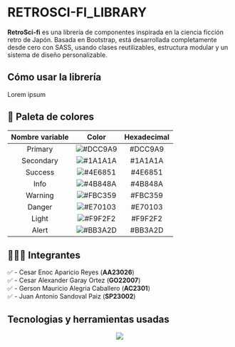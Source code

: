 # RETROSCI-FI_LIBRARY

 **RetroSci-fi** es una librería de componentes inspirada en la ciencia ficción retro de Japón. Basada en Bootstrap, está desarrollada completamente desde cero con SASS, usando clases reutilizables, estructura modular y un sistema de diseño personalizable.

##  Cómo usar la librería

Lorem ipsum

## 🎨 Paleta de colores

<div align="center">
  <table>
    <thead>
      <tr>
        <th style="text-align:center;">Nombre variable</th>
        <th style="text-align:center;">Color</th>
        <th style="text-align:center;">Hexadecimal</th>
      </tr>
    </thead>
    <tbody>
      <tr>
        <td style="text-align:center;">Primary</td>
        <td style="text-align:center;"><img src="https://dummyimage.com/100x30/DCC9A9/000000.png&text=+" alt="#DCC9A9"></td>
        <td style="text-align:center;">#DCC9A9</td>
      </tr>
      <tr>
        <td style="text-align:center;">Secondary</td>
        <td style="text-align:center;"><img src="https://dummyimage.com/100x30/1A1A1A/ffffff.png&text=+" alt="#1A1A1A"></td>
        <td style="text-align:center;">#1A1A1A</td>
      </tr>
      <tr>
        <td style="text-align:center;">Success</td>
        <td style="text-align:center;"><img src="https://dummyimage.com/100x30/4E6851/ffffff.png&text=+" alt="#4E6851"></td>
        <td style="text-align:center;">#4E6851</td>
      </tr>
      <tr>
        <td style="text-align:center;">Info</td>
        <td style="text-align:center;"><img src="https://dummyimage.com/100x30/4B848A/ffffff.png&text=+" alt="#4B848A"></td>
        <td style="text-align:center;">#4B848A</td>
      </tr>
      <tr>
        <td style="text-align:center;">Warning</td>
        <td style="text-align:center;"><img src="https://dummyimage.com/100x30/FBC359/000000.png&text=+" alt="#FBC359"></td>
        <td style="text-align:center;">#FBC359</td>
      </tr>
      <tr>
        <td style="text-align:center;">Danger</td>
        <td style="text-align:center;"><img src="https://dummyimage.com/100x30/E70103/ffffff.png&text=+" alt="#E70103"></td>
        <td style="text-align:center;">#E70103</td>
      </tr>
      <tr>
        <td style="text-align:center;">Light</td>
        <td style="text-align:center;"><img src="https://dummyimage.com/100x30/F9F2F2/000000.png&text=+" alt="#F9F2F2"></td>
        <td style="text-align:center;">#F9F2F2</td>
      </tr>
      <tr>
        <td style="text-align:center;">Alert</td>
        <td style="text-align:center;"><img src="https://dummyimage.com/100x30/BB3A2D/ffffff.png&text=+" alt="#BB3A2D"></td>
        <td style="text-align:center;">#BB3A2D</td>
      </tr>
    </tbody>
  </table>
</div>

## 👨🏻‍💻 Integrantes


✅ - Cesar Enoc Aparicio Reyes (**AA23026**) <br> 
✅ - Cesar Alexander Garay Ortez (**GO22007**) <br>
✅ - Gerson Mauricio Alegria Caballero (**AC2301**) <br>
✅ - Juan Antonio Sandoval Paiz (**SP23002**) <br>




## Tecnologias y herramientas usadas

<div align="center">
    <img src="https://skillicons.dev/icons?i=sass,css,javascript,html,nodejs,vscode,git,github" /><br>
</div>
